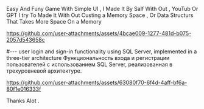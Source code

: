 Easy And Funy Game With Simple UI , I Made It By Salf With Out , YouTub Or GPT 
I try To Made It With Out Custing a Memory Space ,
Or  Data Structurs That Takes More Space On a Memory 


https://github.com/user-attachments/assets/4bcae009-1277-481d-b075-2057d543658c

#---
user login and sign-in functionality using SQL Server, implemented in 
a three-tier architecture Функциональность входа и регистрации пользователей с использованием SQL Server, реализованная в трехуровневой архитектуре.

https://github.com/user-attachments/assets/63080f70-6f4d-4aff-bf6a-80f1e016333f





Thanks Alot .
